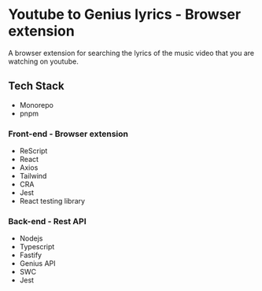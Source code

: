 # Youtube to Genius lyrics - Browser extension

A browser extension for searching the lyrics of the music video that you are watching on youtube.

## Tech Stack
- Monorepo
- pnpm

### Front-end - Browser extension
- ReScript
- React
- Axios
- Tailwind
- CRA
- Jest
- React testing library

### Back-end - Rest API
- Nodejs
- Typescript
- Fastify
- Genius API
- SWC
- Jest